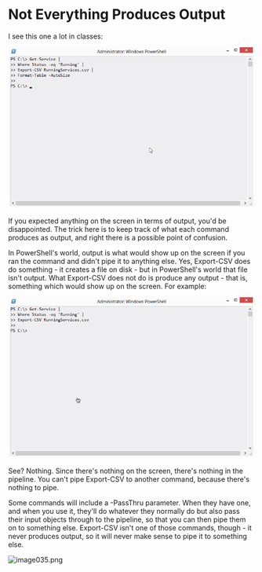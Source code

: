 # Not Everything Produces Output
I see this one a lot in classes:

![image031.png](images/image031.png)

If you expected anything on the screen in terms of output, you'd be disappointed. The trick here is to keep track of what each command produces as output, and right there is a possible point of confusion.

In PowerShell's world, output is what would show up on the screen if you ran the command and didn't pipe it to anything else. Yes, Export-CSV does do something - it creates a file on disk - but in PowerShell's world that file isn't output. What Export-CSV does not do is produce any output - that is, something which would show up on the screen. For example:

![image033.png](images/image033.png)

See? Nothing. Since there's nothing on the screen, there's nothing in the pipeline. You can't pipe Export-CSV to another command, because there's nothing to pipe.

Some commands will include a -PassThru parameter. When they have one, and when you use it, they'll do whatever they normally do but also pass their input objects through to the pipeline, so that you can then pipe them on to something else. Export-CSV isn't one of those commands, though - it never produces output, so it will never make sense to pipe it to something else.

![image035.png](images/image035.png)

